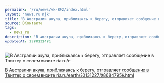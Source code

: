 ```yaml
---
permalink: '/ru/news/vk-892/index.html'
layout: 'news.ru.njk'
title: 'В Австралии акула, приближаясь к берегу, отправляет сообщение в Твиттер о своем визите ria.ru/e'
source: ВКонтакте
tags:
  - news_ru
description: 'В Австралии акула, приближаясь к берегу, отправляет сообщение в Твиттер о своем визите ria.ru/e…'
updatedAt: 1388222481
---
```

![В Австралии акула, приближаясь к берегу, отправляет сообщение в Твиттер о своем визите ria.ru/e…](https://sun9-45.userapi.com/c6045/v6045833/3046/dFHTvW2Pcno.jpg)

[В Австралии акула, приближаясь к берегу, отправляет сообщение в Твиттер о своем визите ria.ru/earth/20131227/986847956.html](http://ria.ru/earth/20131227/986847956.html)
